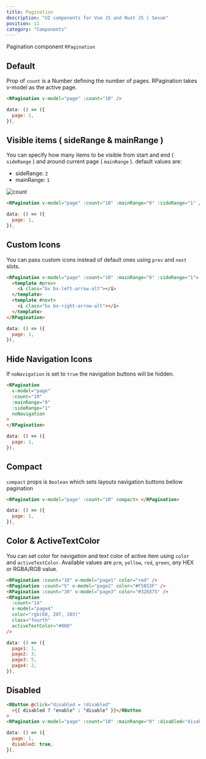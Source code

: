 ```yaml
---
title: Pagination
description: "UI components for Vue JS and Nuxt JS | Sevue"
position: 11
category: "Components"
---
```


Pagination component `RPagination`

## Default

Prop of `count` is a Number defining the number of pages. RPagination takes v-model as the active page.

<demo>
<template #demo>
<pagination-default></pagination-default>
</template>
<code-group>
<code-block label="Template" active>

```html
<RPagination v-model="page" :count="10" />
```

</code-block>
<code-block label="JavaScript" active>

```js
data: () => ({
  page: 1,
}),
```

</code-block>
</code-group>
</demo>

## Visible items ( sideRange & mainRange )

You can specify how many items to be visible from start and end ( `sideRange` ) and around current page ( `mainRange` ).
default values are:

- sideRange: `2`
- mainRange: `1`

![count](/pagination-count.png)

<demo>
<template #demo>
<pagination-range></pagination-range>
</template>
<code-group>
<code-block label="Template" active>

```html
<RPagination v-model="page" :count="10" :mainRange="0" :sideRange="1" />
```

</code-block>
<code-block label="JavaScript">

```js
data: () => ({
  page: 1,
}),
```

</code-block>
</code-group>
</demo>

## Custom Icons

You can pass custom icons instead of default ones using `prev` and `next` slots.

<demo>
<template #demo>
<pagination-icon></pagination-icon>
</template>
<code-group>
<code-block label="Template" active>

```html
<RPagination v-model="page" :count="10" :mainRange="0" :sideRange="1">
  <template #prev>
    <i class="bx bx-left-arrow-alt"></i>
  </template>
  <template #next>
    <i class="bx bx-right-arrow-alt"></i>
  </template>
</RPagination>
```

</code-block>
<code-block label="JavaScript">

```js
data: () => ({
  page: 1,
}),
```

</code-block>
</code-group>
</demo>

## Hide Navigation Icons

If `noNavigation` is set to `true` the navigation buttons will be hidden.

<demo>
<template #demo>
<pagination-no-navigation />
</template>
<code-group>
<code-block label="Template" active>

```html
<RPagination
  v-model="page"
  :count="10"
  :mainRange="0"
  :sideRange="1"
  noNavigation
>
</RPagination>
```

</code-block>
<code-block label="JavaScript">

```js
data: () => ({
  page: 1,
}),
```

</code-block>
</code-group>
</demo>

## Compact

`compact` props is `Boolean` which sets layouts navigation buttons bellow pagination

<demo>
<template #demo>
<pagination-compact />
</template>
<code-group>
<code-block label="Template" active>

```html
<RPagination v-model="page" :count="10" compact> </RPagination>
```

</code-block>
<code-block label="JavaScript">

```js
data: () => ({
  page: 1,
}),
```

</code-block>
</code-group>
</demo>

## Color & ActiveTextColor

You can set color for navigation and text color of active item using `color` and `activeTextColor`.
Available values are `prm`, `yellow`, `red`, `green`, any HEX or RGBA/RGB value.

<demo>
<template #demo>
<pagination-color />
</template>
<code-group>
<code-block label="Template" active>

```html
<RPagination :count="10" v-model="page1" color="red" />
<RPagination :count="5" v-model="page2" color="#F5853F" />
<RPagination :count="30" v-model="page3" color="#32E875" />
<RPagination
  :count="14"
  v-model="page4"
  color="rgb(68, 207, 203)"
  class="fourth"
  activeTextColor="#000"
/>
```

</code-block>
<code-block label="JavaScript">

```js
data: () => ({
  page1: 1,
  page2: 3,
  page3: 5,
  page4: 2,
}),
```

</code-block>
</code-group>
</demo>

## Disabled

<demo>
<template #demo>
<pagination-disabled />
</template>
<code-group>
<code-block label="Template" active>

```html
<RButton @click="disabled = !disabled"
  >{{ disabled ? "enable" : "disable" }}</RButton
>
<RPagination v-model="page" :count="10" :mainRange="0" :disabled="disabled" />
```

</code-block>
<code-block label="JavaScript">

```js
data: () => ({
  page: 1,
  disabled: true,
}),
```

</code-block>
</code-group>
</demo>
